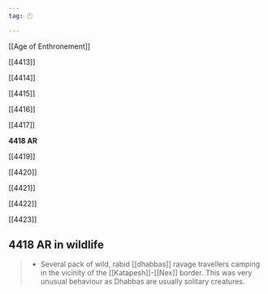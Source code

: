 ```yaml
---
tag: 🕛

---
```

[[Age of Enthronement]]


[[4413]]

[[4414]]

[[4415]]

[[4416]]

[[4417]]

**4418 AR**

[[4419]]

[[4420]]

[[4421]]

[[4422]]

[[4423]]



## 4418 AR in wildlife

>  - Several pack of wild, rabid [[dhabbas]] ravage travellers camping in the vicinity of the [[Katapesh]]-[[Nex]] border. This was very unusual behaviour as Dhabbas are usually solitary creatures.






